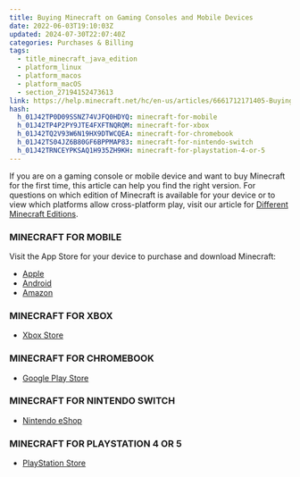```yaml
---
title: Buying Minecraft on Gaming Consoles and Mobile Devices
date: 2022-06-03T19:10:03Z
updated: 2024-07-30T22:07:40Z
categories: Purchases & Billing
tags:
  - title_minecraft_java_edition
  - platform_linux
  - platform_macos
  - platform_macOS
  - section_27194152473613
link: https://help.minecraft.net/hc/en-us/articles/6661712171405-Buying-Minecraft-on-Gaming-Consoles-and-Mobile-Devices
hash:
  h_01J42TP0D09SSNZ74VJFQ0HDYQ: minecraft-for-mobile
  h_01J42TP4P2PY9JTE4FXFTNQRQM: minecraft-for-xbox
  h_01J42TQ2V93W6N19HX9DTWCQEA: minecraft-for-chromebook
  h_01J42TS04JZ6B80GF6BPPMAP83: minecraft-for-nintendo-switch
  h_01J42TRNCEYPKSAQ1H935ZH9KH: minecraft-for-playstation-4-or-5
---
```


If you are on a gaming console or mobile device and want to buy Minecraft for the first time, this article can help you find the right version. For questions on which edition of Minecraft is available for your device or to view which platforms allow cross-platform play, visit our article for [Different Minecraft Editions](./Different-Minecraft-Editions.md).

### MINECRAFT FOR MOBILE

Visit the App Store for your device to purchase and download Minecraft:

- [Apple](https://apps.apple.com/us/app/minecraft/id479516143)
- [Android](https://play.google.com/store/apps/details?id=com.mojang.minecraftpe&utm_source=mcnet&pli=1)
- [Amazon](https://www.amazon.com/Mojang-Minecraft-Pocket-Edition/dp/B00992CF6W)

### MINECRAFT FOR XBOX

- [Xbox Store](https://www.xbox.com/en-US/games/store/minecraft/9MVXMVT8ZKWC)

### MINECRAFT FOR CHROMEBOOK

- [Google Play Store](https://play.google.com/store/apps/details?id=com.mojang.minecraftpe)

### MINECRAFT FOR NINTENDO SWITCH

- [Nintendo eShop](https://www.nintendo.com/us/store/products/minecraft-106679/)

### MINECRAFT FOR PLAYSTATION 4 OR 5

- [PlayStation Store](https://www.playstation.com/en-us/games/minecraft/)
